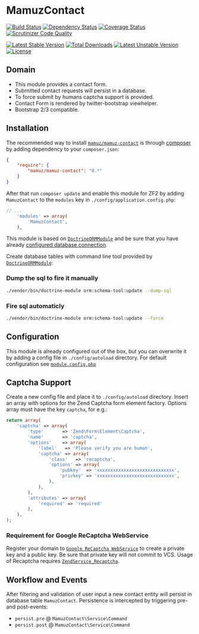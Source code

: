 # MamuzContact

[![Build Status](https://travis-ci.org/mamuz/MamuzContact.svg?branch=master)](https://travis-ci.org/mamuz/MamuzContact)
[![Dependency Status](https://www.versioneye.com/user/projects/538f787746c4739586000020/badge.svg)](https://www.versioneye.com/user/projects/538f787746c4739586000020)
[![Coverage Status](https://coveralls.io/repos/mamuz/MamuzContact/badge.png?branch=master)](https://coveralls.io/r/mamuz/MamuzContact?branch=master)
[![Scrutinizer Code Quality](https://scrutinizer-ci.com/g/mamuz/MamuzContact/badges/quality-score.png?b=master)](https://scrutinizer-ci.com/g/mamuz/MamuzContact/?branch=master)

[![Latest Stable Version](https://poser.pugx.org/mamuz/mamuz-contact/v/stable.svg)](https://packagist.org/packages/mamuz/mamuz-contact)
[![Total Downloads](https://poser.pugx.org/mamuz/mamuz-contact/downloads.svg)](https://packagist.org/packages/mamuz/mamuz-contact)
[![Latest Unstable Version](https://poser.pugx.org/mamuz/mamuz-contact/v/unstable.svg)](https://packagist.org/packages/mamuz/mamuz-contact)
[![License](https://poser.pugx.org/mamuz/mamuz-contact/license.svg)](https://packagist.org/packages/mamuz/mamuz-contact)

## Domain

 - This module provides a contact form.
 - Submitted contact requests will persist in a database.
 - To force submit by humans captcha support is provided.
 - Contact Form is rendered by twitter-bootstrap viewhelper.
 - Bootstrap 2/3 compatible.

## Installation

The recommended way to install
[`mamuz/mamuz-contact`](https://packagist.org/packages/mamuz/mamuz-contact) is through
[composer](http://getcomposer.org/) by adding dependency to your `composer.json`:

```json
{
    "require": {
        "mamuz/mamuz-contact": "0.*"
    }
}
```

After that run `composer update` and enable this module for ZF2 by adding
`MamuzContact` to the `modules` key in `./config/application.config.php`:

```php
// ...
    'modules' => array(
        'MamuzContact',
    ),
```

This module is based on [`DoctrineORMModule`](https://github.com/doctrine/DoctrineORMModule)
and be sure that you have already [configured database connection](https://github.com/doctrine/DoctrineORMModule).

Create database tables with command line tool provided by
[`DoctrineORMModule`](https://github.com/doctrine/DoctrineORMModule):

### Dump the sql to fire it manually
```sh
./vendor/bin/doctrine-module orm:schema-tool:update --dump-sql
```

### Fire sql automaticly

```sh
./vendor/bin/doctrine-module orm:schema-tool:update --force
```

## Configuration

This module is already configured out of the box, but you can overwrite it by
adding a config file in `./config/autoload` directory.
For default configuration see
[`module.config.php`](https://github.com/mamuz/MamuzContact/blob/master/config/module.config.php)

## Captcha Support

Create a new config file and place it to `./config/autoload` directory.
Insert an array with options for the Zend Captcha form element factory.
Options array must have the key `captcha`, for e.g.:

```php
return array(
    'captcha' => array(
        'type'       => 'Zend\Form\Element\Captcha',
        'name'       => 'captcha',
        'options'    => array(
            'label'   => 'Please verify you are human',
            'captcha' => array(
                'class'   => 'recaptcha',
                'options' => array(
                    'pubkey'  => 'xxxxxxxxxxxxxxxxxxxxxxxxxxxxx',
                    'privkey' => 'xxxxxxxxxxxxxxxxxxxxxxxxxxxxx',
                ),
            ),
        ),
        'attributes' => array(
            'required' => 'required'
        ),
    ),
);
```

### Requirement for Google ReCaptcha WebService

Register your domain to [`Google ReCaptcha WebService`](http://recaptcha.net/) to
create a private key and a public key. Be sure that private key will not commit to VCS.
Usage of Recaptcha requires [`ZendService_Recaptcha`](https://github.com/zendframework/ZendService_ReCaptcha).

## Workflow and Events

After filtering and validation of user input a new contact entity will persist in database table `MamuzContact`.
Persistence is intercepted by triggering pre- and post-events:

- `persist.pre` @ `MamuzContact\Service\Command`
- `persist.post` @ `MamuzContact\Service\Command`
